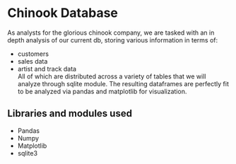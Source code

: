 # Chinook Database
As analysts for the glorious chinook company, we are tasked with an in depth analysis of our current db, storing various information in terms of:  
- customers  
- sales data  
- artist and track data  
All of which are distributed across a variety of tables that we will analyze through sqlite module. The resulting dataframes are perfectly fit to be analyzed via pandas and matplotlib for visualization.


## Libraries and modules used
- Pandas
- Numpy
- Matplotlib
- sqlite3